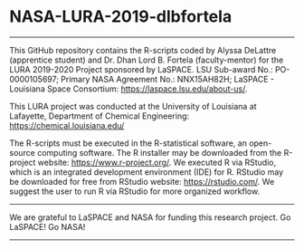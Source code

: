 # NASA-LURA-2019-dlbfortela

----------------------------------------------------------------
 This GitHub repository contains the R-scripts coded by 
 Alyssa DeLattre (apprentice student) and Dr. Dhan Lord B. Fortela (faculty-mentor)
 for the LURA 2019-2020 Project sponsored by LaSPACE.
 LSU Sub-award No.: PO-0000105697;
 Primary NASA Agreement No.: NNX15AH82H;
 LaSPACE - Louisiana Space Consortium: https://laspace.lsu.edu/about-us/.

 This LURA project was conducted at the University of Louisiana at Lafayette,
 Department of Chemical Engineering: https://chemical.louisiana.edu/

 The R-scripts must be executed in the R-statistical software, an open-source computing software.
 The R installer may be downloaded from the R-project website: https://www.r-project.org/.
 We executed R via RStudio, which is an integrated development environment (IDE) for R.
 RStudio may be downloaded for free from RStudio website: https://rstudio.com/.
 We suggest the user to run R via RStudio for more organized workflow.

----------------------------------------------------------------
 We are grateful to LaSPACE and NASA for funding this research project.
 Go LaSPACE! Go NASA!

----------------------------------------------------------------
